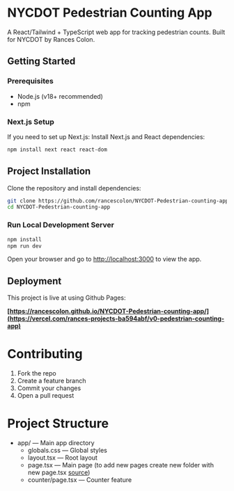 # NYCDOT Pedestrian Counting App

A React/Tailwind + TypeScript web app for tracking pedestrian counts. Built for NYCDOT by Rances Colon.

## Getting Started

### Prerequisites

- Node.js (v18+ recommended)
- npm
### Next.js Setup

If you need to set up Next.js:
Install Next.js and React dependencies:
```bash
npm install next react react-dom
```
## Project Installation

Clone the repository and install dependencies:

```bash
git clone https://github.com/rancescolon/NYCDOT-Pedestrian-counting-app.git
cd NYCDOT-Pedestrian-counting-app
```
### Run Local Development Server
```bash
npm install
npm run dev
```
Open your browser and go to [http://localhost:3000](http://localhost:3000) to view the app.


## Deployment

This project is live at using Github Pages:

**[https://rancescolon.github.io/NYCDOT-Pedestrian-counting-app/](https://vercel.com/rances-projects-ba594abf/v0-pedestrian-counting-app)**

# Contributing
1. Fork the repo
2. Create a feature branch 
3. Commit your changes
4. Open a pull request

# Project Structure
- app/ — Main app directory 
  - globals.css — Global styles 
  - layout.tsx — Root layout 
  - page.tsx — Main page (to add new pages create new folder with new page.tsx [source](https://nextjs.org/docs/pages/building-your-application/routing/pages-and-layouts))
  - counter/page.tsx — Counter feature
